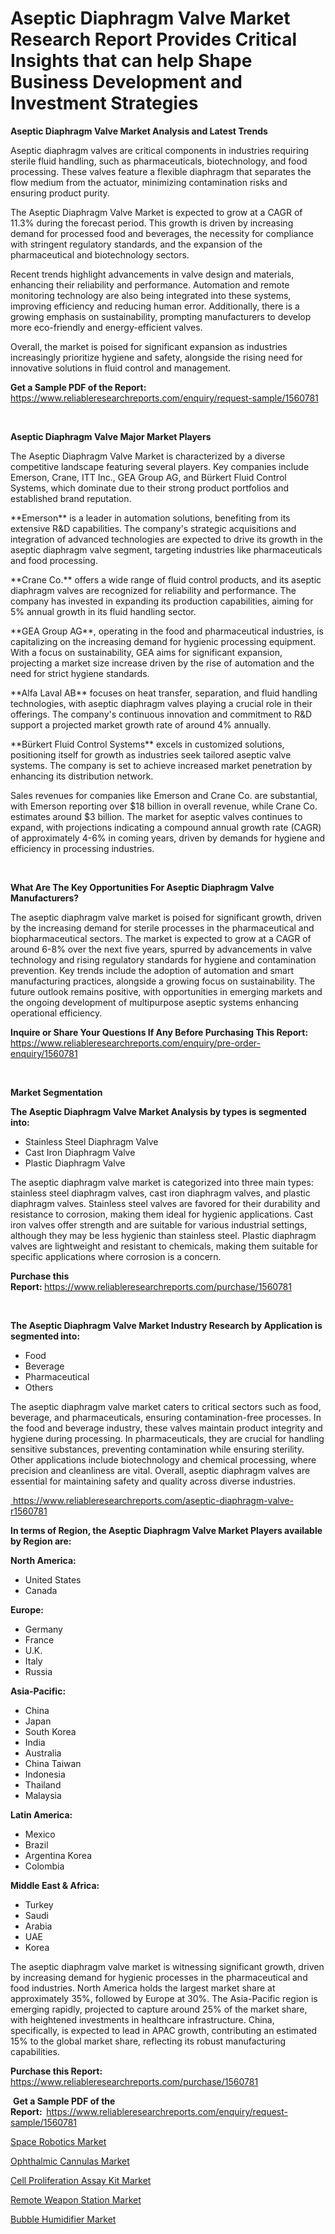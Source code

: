<p><h1>Aseptic Diaphragm Valve Market Research Report Provides Critical Insights that can help Shape Business Development and Investment Strategies</h1></p><p><strong>Aseptic Diaphragm Valve Market Analysis and Latest Trends</strong></p>
<p><p>Aseptic diaphragm valves are critical components in industries requiring sterile fluid handling, such as pharmaceuticals, biotechnology, and food processing. These valves feature a flexible diaphragm that separates the flow medium from the actuator, minimizing contamination risks and ensuring product purity. </p><p>The Aseptic Diaphragm Valve Market is expected to grow at a CAGR of 11.3% during the forecast period. This growth is driven by increasing demand for processed food and beverages, the necessity for compliance with stringent regulatory standards, and the expansion of the pharmaceutical and biotechnology sectors. </p><p>Recent trends highlight advancements in valve design and materials, enhancing their reliability and performance. Automation and remote monitoring technology are also being integrated into these systems, improving efficiency and reducing human error. Additionally, there is a growing emphasis on sustainability, prompting manufacturers to develop more eco-friendly and energy-efficient valves. </p><p>Overall, the market is poised for significant expansion as industries increasingly prioritize hygiene and safety, alongside the rising need for innovative solutions in fluid control and management.</p></p>
<p><strong>Get a Sample PDF of the Report:&nbsp;</strong> <a href="https://www.reliableresearchreports.com/enquiry/request-sample/1560781?utm_campaign=12&utm_medium=2&utm_source=Github&utm_content=ia&utm_term=08042025&utm_id=aseptic-diaphragm-valve">https://www.reliableresearchreports.com/enquiry/request-sample/1560781</a></p>
<p>&nbsp;</p>
<p><strong>Aseptic Diaphragm Valve Major Market Players</strong></p>
<p><p>The Aseptic Diaphragm Valve Market is characterized by a diverse competitive landscape featuring several players. Key companies include Emerson, Crane, ITT Inc., GEA Group AG, and Bürkert Fluid Control Systems, which dominate due to their strong product portfolios and established brand reputation.</p><p>**Emerson** is a leader in automation solutions, benefiting from its extensive R&D capabilities. The company's strategic acquisitions and integration of advanced technologies are expected to drive its growth in the aseptic diaphragm valve segment, targeting industries like pharmaceuticals and food processing.</p><p>**Crane Co.** offers a wide range of fluid control products, and its aseptic diaphragm valves are recognized for reliability and performance. The company has invested in expanding its production capabilities, aiming for 5% annual growth in its fluid handling sector.</p><p>**GEA Group AG**, operating in the food and pharmaceutical industries, is capitalizing on the increasing demand for hygienic processing equipment. With a focus on sustainability, GEA aims for significant expansion, projecting a market size increase driven by the rise of automation and the need for strict hygiene standards.</p><p>**Alfa Laval AB** focuses on heat transfer, separation, and fluid handling technologies, with aseptic diaphragm valves playing a crucial role in their offerings. The company's continuous innovation and commitment to R&D support a projected market growth rate of around 4% annually.</p><p>**Bürkert Fluid Control Systems** excels in customized solutions, positioning itself for growth as industries seek tailored aseptic valve systems. The company is set to achieve increased market penetration by enhancing its distribution network.</p><p>Sales revenues for companies like Emerson and Crane Co. are substantial, with Emerson reporting over $18 billion in overall revenue, while Crane Co. estimates around $3 billion. The market for aseptic valves continues to expand, with projections indicating a compound annual growth rate (CAGR) of approximately 4-6% in coming years, driven by demands for hygiene and efficiency in processing industries.</p></p>
<p>&nbsp;</p>
<p><strong>What Are The Key Opportunities For Aseptic Diaphragm Valve Manufacturers?</strong></p>
<p><p>The aseptic diaphragm valve market is poised for significant growth, driven by the increasing demand for sterile processes in the pharmaceutical and biopharmaceutical sectors. The market is expected to grow at a CAGR of around 6-8% over the next five years, spurred by advancements in valve technology and rising regulatory standards for hygiene and contamination prevention. Key trends include the adoption of automation and smart manufacturing practices, alongside a growing focus on sustainability. The future outlook remains positive, with opportunities in emerging markets and the ongoing development of multipurpose aseptic systems enhancing operational efficiency.</p></p>
<p><strong>Inquire or Share Your Questions If Any Before Purchasing This Report:</strong> <a href="https://www.reliableresearchreports.com/enquiry/pre-order-enquiry/1560781?utm_campaign=12&utm_medium=2&utm_source=Github&utm_content=ia&utm_term=08042025&utm_id=aseptic-diaphragm-valve">https://www.reliableresearchreports.com/enquiry/pre-order-enquiry/1560781</a></p>
<p>&nbsp;</p>
<p><strong>Market Segmentation</strong></p>
<p><strong>The Aseptic Diaphragm Valve Market Analysis by types is segmented into:</strong></p>
<p><ul><li>Stainless Steel Diaphragm Valve</li><li>Cast Iron Diaphragm Valve</li><li>Plastic Diaphragm Valve</li></ul></p>
<p><p>The aseptic diaphragm valve market is categorized into three main types: stainless steel diaphragm valves, cast iron diaphragm valves, and plastic diaphragm valves. Stainless steel valves are favored for their durability and resistance to corrosion, making them ideal for hygienic applications. Cast iron valves offer strength and are suitable for various industrial settings, although they may be less hygienic than stainless steel. Plastic diaphragm valves are lightweight and resistant to chemicals, making them suitable for specific applications where corrosion is a concern.</p></p>
<p><strong>Purchase this Report:&nbsp;</strong><a href="https://www.reliableresearchreports.com/purchase/1560781?utm_campaign=12&utm_medium=2&utm_source=Github&utm_content=ia&utm_term=08042025&utm_id=aseptic-diaphragm-valve">https://www.reliableresearchreports.com/purchase/1560781</a></p>
<p>&nbsp;</p>
<p><strong>The Aseptic Diaphragm Valve Market Industry Research by Application is segmented into:</strong></p>
<p><ul><li>Food</li><li>Beverage</li><li>Pharmaceutical</li><li>Others</li></ul></p>
<p><p>The aseptic diaphragm valve market caters to critical sectors such as food, beverage, and pharmaceuticals, ensuring contamination-free processes. In the food and beverage industry, these valves maintain product integrity and hygiene during processing. In pharmaceuticals, they are crucial for handling sensitive substances, preventing contamination while ensuring sterility. Other applications include biotechnology and chemical processing, where precision and cleanliness are vital. Overall, aseptic diaphragm valves are essential for maintaining safety and quality across diverse industries.</p></p>
<p><a href="https://www.reliableresearchreports.com/aseptic-diaphragm-valve-r1560781?utm_campaign=12&utm_medium=2&utm_source=Github&utm_content=ia&utm_term=08042025&utm_id=aseptic-diaphragm-valve">&nbsp;https://www.reliableresearchreports.com/aseptic-diaphragm-valve-r1560781</a></p>
<p><strong>In terms of Region, the Aseptic Diaphragm Valve Market Players available by Region are:</strong></p>
<p>
    <p> <strong> North America: </strong>
        <ul>
            <li>United States</li>
            <li>Canada</li>
        </ul>
        </p> 
    <p> <strong> Europe: </strong>
        <ul>
            <li>Germany</li>
            <li>France</li>
            <li>U.K.</li>
            <li>Italy</li>
            <li>Russia</li>
        </ul>
        </p> 
    <p> <strong> Asia-Pacific: </strong>
        <ul>
            <li>China</li>
            <li>Japan</li>
            <li>South Korea</li>
            <li>India</li>
            <li>Australia</li>
            <li>China Taiwan</li>
            <li>Indonesia</li>
            <li>Thailand</li>
            <li>Malaysia</li>
        </ul>
        </p> 
    <p> <strong> Latin America: </strong>
        <ul>
            <li>Mexico</li>
            <li>Brazil</li>
            <li>Argentina Korea</li>
            <li>Colombia</li>
        </ul>
        </p> 
    <p> <strong> Middle East & Africa: </strong>
        <ul>
            <li>Turkey</li>
            <li>Saudi</li>
            <li>Arabia</li>
            <li>UAE</li>
            <li>Korea</li>
        </ul>
    </p>
    </p>
<p><p>The aseptic diaphragm valve market is witnessing significant growth, driven by increasing demand for hygienic processes in the pharmaceutical and food industries. North America holds the largest market share at approximately 35%, followed by Europe at 30%. The Asia-Pacific region is emerging rapidly, projected to capture around 25% of the market share, with heightened investments in healthcare infrastructure. China, specifically, is expected to lead in APAC growth, contributing an estimated 15% to the global market share, reflecting its robust manufacturing capabilities.</p></p>
<p><strong>Purchase this Report: </strong><a href="https://www.reliableresearchreports.com/purchase/1560781?utm_campaign=12&utm_medium=2&utm_source=Github&utm_content=ia&utm_term=08042025&utm_id=aseptic-diaphragm-valve">https://www.reliableresearchreports.com/purchase/1560781</a></p>
<p>&nbsp;<strong>Get a Sample PDF of the Report:&nbsp;&nbsp;</strong><a href="https://www.reliableresearchreports.com/enquiry/request-sample/1560781?utm_campaign=12&utm_medium=2&utm_source=Github&utm_content=ia&utm_term=08042025&utm_id=aseptic-diaphragm-valve">https://www.reliableresearchreports.com/enquiry/request-sample/1560781</a></p>
<p><strong></strong></p>
<p><p><a href="https://github.com/prantoblouin/Market-Research-Report-List-1/blob/main/space-robotics-market.md?utm_campaign=12&utm_medium=2&utm_source=Github&utm_content=ia&utm_term=08042025&utm_id=aseptic-diaphragm-valve">Space Robotics Market</a></p><p><a href="https://www.linkedin.com/pulse/future-outlook-ophthalmic-cannulas-market-2025-2032-consistent-wvufe?utm_campaign=12&utm_medium=2&utm_source=Github&utm_content=ia&utm_term=08042025&utm_id=aseptic-diaphragm-valve">Ophthalmic Cannulas Market</a></p><p><a href="https://www.linkedin.com/pulse/growth-insights-cell-proliferation-assay-kit-market-whats-zjltc?utm_campaign=12&utm_medium=2&utm_source=Github&utm_content=ia&utm_term=08042025&utm_id=aseptic-diaphragm-valve">Cell Proliferation Assay Kit Market</a></p><p><a href="https://github.com/iyachikareva/Market-Research-Report-List-1/blob/main/remote-weapon-station-market.md?utm_campaign=12&utm_medium=2&utm_source=Github&utm_content=ia&utm_term=08042025&utm_id=aseptic-diaphragm-valve">Remote Weapon Station Market</a></p><p><a href="https://www.linkedin.com/pulse/information-trends-significant-market-drivers-obstacles-bubble-ysr6e?utm_campaign=12&utm_medium=2&utm_source=Github&utm_content=ia&utm_term=08042025&utm_id=aseptic-diaphragm-valve">Bubble Humidifier Market</a></p></p>